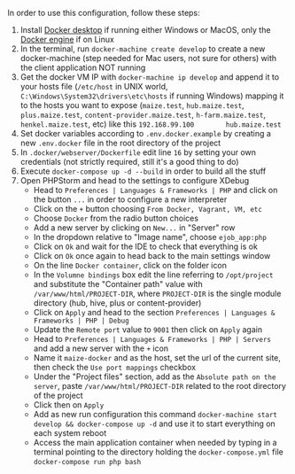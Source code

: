In order to use this configuration, follow these steps:

1. Install [Docker desktop](https://www.docker.com/products/docker-desktop) if running either Windows or MacOS, only the [Docker engine](https://www.docker.com/products/docker-engine) if on Linux
2. In the terminal, run `docker-machine create develop` to create a new docker-machine (step needed for Mac users, not sure for others) with the client application NOT running
3. Get the docker VM IP with `docker-machine ip develop` and append it to your hosts file (`/etc/host` in UNIX world, `C:\Windows\System32\drivers\etc\hosts` if running Windows) mapping it to the hosts you want to expose (`maize.test`, `hub.maize.test`, `plus.maize.test`, `content-provider.maize.test`, `h-farm.maize.test`, `henkel.maize.test`, etc) like this `192.168.99.100		hub.maize.test`
4. Set docker variables according to `.env.docker.example` by creating a new `.env.docker` file in the root directory of the project
5. In `.docker/webserver/Dockerfile` edit line `16` by setting your own credentials (not strictly required, still it's a good thing to do)
5. Execute `docker-compose up -d --build` in order to build all the stuff
6. Open PHPStorm and head to the settings to configure XDebug
	- Head to `Preferences | Languages & Frameworks | PHP` and click on the button `...` in order to configure a new interpreter
	- Click on the `+` button choosing `From Docker, Vagrant, VM, etc`
	- Choose `Docker` from the radio button choices
	- Add a new server by clicking on `New...` in "Server" row
	- In the dropdown relative to "Image name", choose `ejob_app:php`
	- Click on `Ok` and wait for the IDE to check that everything is ok
	- Click on `Ok` once again to head back to the main settings window
	- On the line `Docker container`, click on the folder icon
	- In the `Volumne bindings` box edit the line referring to `/opt/project` and substitute the "Container path" value with `/var/www/html/PROJECT-DIR`, where `PROJECT-DIR` is the single module directory (hub, hive, plus or content-provider)
	- Click on `Apply` and head to the section `Preferences | Languages & Frameworks | PHP | Debug`
	- Update the `Remote port` value to `9001` then click on `Apply` again
	- Head to `Preferences | Languages & Frameworks | PHP | Servers` and add a new server with the `+` icon
	- Name it `maize-docker` and as the host, set the url of the current site, then check the `Use port mappings` checkbox
	- Under the "Project files" section, add as the `Absolute path on the server`, paste `/var/www/html/PROJECT-DIR` related to the root directory of the project
	- Click then on `Apply`
	- Add as new run configuration this command `docker-machine start develop && docker-compose up -d` and use it to start everything on each system reboot
	- Access the main application container when needed by typing in a terminal pointing to the directory holding the `docker-compose.yml` file `docker-compose run php bash`
